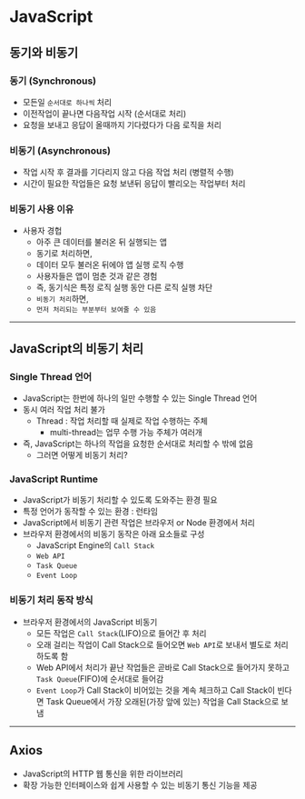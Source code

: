 # JavaScript

## 동기와 비동기

### 동기 (Synchronous)
- 모든일 `순서대로 하나씩` 처리
- 이전작업이 끝나면 다음작업 시작 (순서대로 처리)
- 요청을 보내고 응답이 올때까지 기다렸다가 다음 로직을 처리

### 비동기 (Asynchronous)
- 작업 시작 후 결과를 기다리지 않고 다음 작업 처리 (병렬적 수행)
- 시간이 필요한 작업들은 요청 보낸뒤 응답이 빨리오는 작업부터 처리

### 비동기 사용 이유
- 사용자 경헙
  - 아주 큰 데이터를 불러온 뒤 실행되는 앱
  - 동기로 처리하면,
  - 데이터 모두 불러온 뒤에야 앱 실행 로직 수행
  - 사용자들은 앱이 멈춘 것과 같은 경험
  - 즉, 동기식은 특정 로직 실행 동안 다른 로직 실행 차단
  - `비동기 처리`하면,
  - `먼저 처리되는 부분부터 보여줄 수 있음`

---

## JavaScript의 비동기 처리

### Single Thread 언어
- JavaScript는 한번에 하나의 일만 수행할 수 있는 Single Thread 언어
- 동시 여러 작업 처리 불가
  - Thread : 작업 처리할 때 실제로 작업 수행하는 주체  
    - multi-thread는 업무 수행 가능 주체가 여러개
- 즉, JavaScript는 하나의 작업을 요청한 순서대로 처리할 수 밖에 없음
  - 그러면 어떻게 비동기 처리?

### JavaScript Runtime
- JavaScript가 비동기 처리할 수 있도록 도와주는 환경 필요
- 특정 언어가 동작할 수 있는 환경 : 런타임
- JavaScript에서 비동기 관련 작업은 브라우저 or Node 환경에서 처리
- 브라우저 환경에서의 비동기 동작은 아래 요소들로 구성
  - JavaScript Engine의 `Call Stack`
  - `Web API`
  - `Task Queue`
  - `Event Loop`

### 비동기 처리 동작 방식
- 브라우저 환경에서의 JavaScript 비동기
  - 모든 작업은 `Call Stack`(LIFO)으로 들어간 후 처리
  - 오래 걸리는 작업이 Call Stack으로 들어오면 `Web API`로 보내서 별도로 처리하도록 함
  - Web API에서 처리가 끝난 작업들은 곧바로 Call Stack으로 들어가지 못하고 `Task Queue`(FIFO)에 순서대로 들어감
  - `Event Loop`가 Call Stack이 비어있는 것을 계속 체크하고 Call Stack이 빈다면 Task Queue에서 가장 오래된(가장 앞에 있는) 작업을 Call Stack으로 보냄

---

## Axios
- JavaScript의 HTTP 웹 통신을 위한 라이브러리
- 확장 가능한 인터페이스와 쉽게 사용할 수 있는 비동기 통신 기능을 제공


